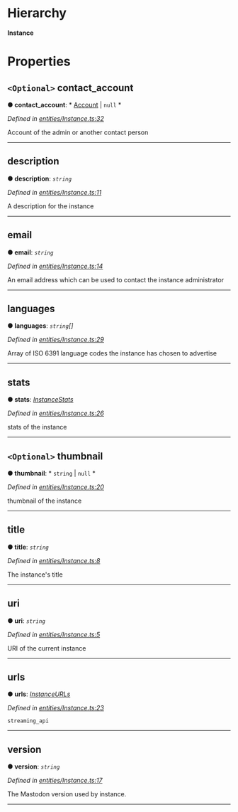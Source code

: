 

# Hierarchy

**Instance**

# Properties

<a id="contact_account"></a>

## `<Optional>` contact_account

**● contact_account**: * [Account](_entities_account_.account.md) &#124; `null`
*

*Defined in [entities/Instance.ts:32](https://github.com/lagunehq/core/blob/6d71f33/src/entities/Instance.ts#L32)*

Account of the admin or another contact person

___
<a id="description"></a>

##  description

**● description**: *`string`*

*Defined in [entities/Instance.ts:11](https://github.com/lagunehq/core/blob/6d71f33/src/entities/Instance.ts#L11)*

A description for the instance

___
<a id="email"></a>

##  email

**● email**: *`string`*

*Defined in [entities/Instance.ts:14](https://github.com/lagunehq/core/blob/6d71f33/src/entities/Instance.ts#L14)*

An email address which can be used to contact the instance administrator

___
<a id="languages"></a>

##  languages

**● languages**: *`string`[]*

*Defined in [entities/Instance.ts:29](https://github.com/lagunehq/core/blob/6d71f33/src/entities/Instance.ts#L29)*

Array of ISO 6391 language codes the instance has chosen to advertise

___
<a id="stats"></a>

##  stats

**● stats**: *[InstanceStats](_entities_instance_.instancestats.md)*

*Defined in [entities/Instance.ts:26](https://github.com/lagunehq/core/blob/6d71f33/src/entities/Instance.ts#L26)*

stats of the instance

___
<a id="thumbnail"></a>

## `<Optional>` thumbnail

**● thumbnail**: * `string` &#124; `null`
*

*Defined in [entities/Instance.ts:20](https://github.com/lagunehq/core/blob/6d71f33/src/entities/Instance.ts#L20)*

thumbnail of the instance

___
<a id="title"></a>

##  title

**● title**: *`string`*

*Defined in [entities/Instance.ts:8](https://github.com/lagunehq/core/blob/6d71f33/src/entities/Instance.ts#L8)*

The instance's title

___
<a id="uri"></a>

##  uri

**● uri**: *`string`*

*Defined in [entities/Instance.ts:5](https://github.com/lagunehq/core/blob/6d71f33/src/entities/Instance.ts#L5)*

URI of the current instance

___
<a id="urls"></a>

##  urls

**● urls**: *[InstanceURLs](_entities_instance_.instanceurls.md)*

*Defined in [entities/Instance.ts:23](https://github.com/lagunehq/core/blob/6d71f33/src/entities/Instance.ts#L23)*

`streaming_api`

___
<a id="version"></a>

##  version

**● version**: *`string`*

*Defined in [entities/Instance.ts:17](https://github.com/lagunehq/core/blob/6d71f33/src/entities/Instance.ts#L17)*

The Mastodon version used by instance.

___

